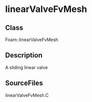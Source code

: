 # linearValveFvMesh 
## Class
Foam::linearValveFvMesh

## Description
A sliding linear valve

## SourceFiles
linearValveFvMesh.C

